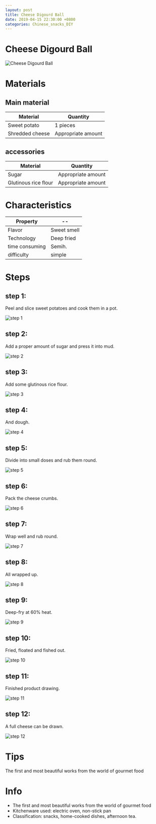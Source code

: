 ```yaml
---
layout: post
title: Cheese Digourd Ball
date: 2019-04-15 22:30:00 +0800
categories: Chinese_snacks_DIY
---
```


# Cheese Digourd Ball

![Cheese Digourd Ball]({{site.baseurl}}/img/424175/424175.jpg)

# Materials


## Main material

Material|Quantity
--|--
Sweet potato|1 pieces
Shredded cheese|Appropriate amount

## accessories

Material|Quantity
--|--
Sugar|Appropriate amount
Glutinous rice flour|Appropriate amount

# Characteristics

Property|--
--|--
Flavor|Sweet smell
Technology|Deep fried
time consuming|Semih.
difficulty|simple

# Steps

## step 1:

Peel and slice sweet potatoes and cook them in a pot.

![step 1]({{site.baseurl}}/img/424175/1.jpg)

## step 2:

Add a proper amount of sugar and press it into mud.

![step 2]({{site.baseurl}}/img/424175/2.jpg)

## step 3:

Add some glutinous rice flour.

![step 3]({{site.baseurl}}/img/424175/3.jpg)

## step 4:

And dough.

![step 4]({{site.baseurl}}/img/424175/4.jpg)

## step 5:

Divide into small doses and rub them round.

![step 5]({{site.baseurl}}/img/424175/5.jpg)

## step 6:

Pack the cheese crumbs.

![step 6]({{site.baseurl}}/img/424175/6.jpg)

## step 7:

Wrap well and rub round.

![step 7]({{site.baseurl}}/img/424175/7.jpg)

## step 8:

All wrapped up.

![step 8]({{site.baseurl}}/img/424175/8.jpg)

## step 9:

Deep-fry at 60% heat.

![step 9]({{site.baseurl}}/img/424175/9.jpg)

## step 10:

Fried, floated and fished out.

![step 10]({{site.baseurl}}/img/424175/10.jpg)

## step 11:

Finished product drawing.

![step 11]({{site.baseurl}}/img/424175/11.jpg)

## step 12:

A full cheese can be drawn.

![step 12]({{site.baseurl}}/img/424175/12.jpg)

# Tips

The first and most beautiful works from the world of gourmet food

# Info

- The first and most beautiful works from the world of gourmet food
- Kitchenware used: electric oven, non-stick pan
- Classification: snacks, home-cooked dishes, afternoon tea.